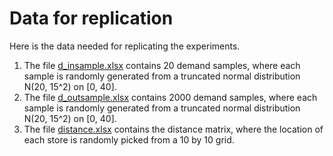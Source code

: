 # Data for replication

Here is the data needed for replicating the experiments. 

1. The file [d_insample.xlsx](data/d_insample.xlsx) contains 20 demand samples, where each sample is randomly generated from a truncated normal distribution N(20, 15^2) on \[0, 40\]. 
2. The file [d_outsample.xlsx](data/d_outsample.xlsx) contains 2000 demand samples, where each sample is randomly generated from a truncated normal distribution N(20, 15^2) on \[0, 40\]. 
3. The file [distance.xlsx](data/distance.xlsx) contains the distance matrix, where the location of each store is randomly picked from a 10 by 10 grid. 
